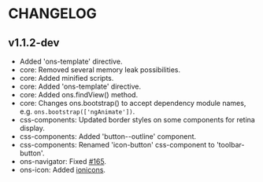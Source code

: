 
CHANGELOG
====

v1.1.2-dev
----

 * Added 'ons-template' directive.
 * core: Removed several memory leak possibilities.
 * core: Added minified scripts.
 * core: Added 'ons-template' directive.
 * core: Added ons.findView() method.
 * core: Changes ons.bootstrap() to accept dependency module names, e.g. `ons.bootstrap(['ngAnimate'])`.
 * css-components: Updated border styles on some components for retina display.
 * css-components: Added 'button--outline' component.
 * css-components: Renamed 'icon-button' css-component to 'toolbar-button'.
 * ons-navigator: Fixed [#165](https://github.com/OnsenUI/OnsenUI/issues/165).
 * ons-icon: Added [ionicons](http://ionicons.com).

